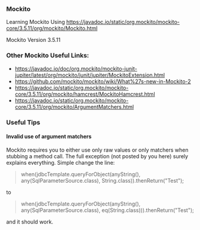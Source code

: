 ### Mockito
Learning Mockito
Using 
https://javadoc.io/static/org.mockito/mockito-core/3.5.11/org/mockito/Mockito.html

Mockito Version 3.5.11

### Other Mockito Useful Links:
- https://javadoc.io/doc/org.mockito/mockito-junit-jupiter/latest/org/mockito/junit/jupiter/MockitoExtension.html
- https://github.com/mockito/mockito/wiki/What%27s-new-in-Mockito-2
- https://javadoc.io/static/org.mockito/mockito-core/3.5.11/org/mockito/hamcrest/MockitoHamcrest.html
- https://javadoc.io/static/org.mockito/mockito-core/3.5.11/org/mockito/ArgumentMatchers.html

### Useful Tips
#### Invalid use of argument matchers
  Mockito requires you to either use only raw values or only matchers when stubbing a method call. The full exception (not posted by you here) surely explains everything.
  Simple change the line:
> when(jdbcTemplate.queryForObject(anyString(), any(SqlParameterSource.class), String.class)).thenReturn("Test");

to

> when(jdbcTemplate.queryForObject(anyString(), any(SqlParameterSource.class), eq(String.class))).thenReturn("Test");

and it should work.
